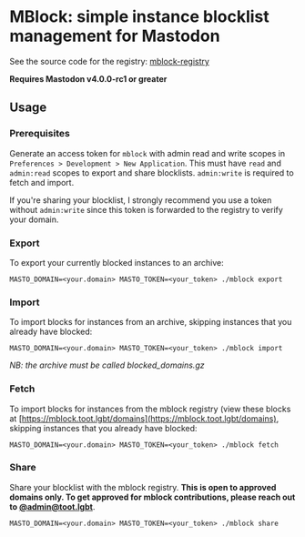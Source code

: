 # MBlock: simple instance blocklist management for Mastodon

See the source code for the registry: [mblock-registry](https://github.com/lazorgurl/mblock-registry)

**Requires Mastodon v4.0.0-rc1 or greater**

## Usage

### Prerequisites

Generate an access token for `mblock` with admin read and write scopes in `Preferences > Development > New Application`. This must have `read` and `admin:read` scopes to export and share blocklists. `admin:write` is required to fetch and import.

If you're sharing your blocklist, I strongly recommend you use a token without `admin:write` since this token is forwarded to the registry to verify your domain.

### Export

To export your currently blocked instances to an archive:

```
MASTO_DOMAIN=<your.domain> MASTO_TOKEN=<your_token> ./mblock export
```

### Import

To import blocks for instances from an archive, skipping instances that you already have blocked:

```
MASTO_DOMAIN=<your.domain> MASTO_TOKEN=<your_token> ./mblock import
```

_NB: the archive must be called blocked_domains.gz_


### Fetch

To import blocks for instances from the mblock registry (view these blocks at [https://mblock.toot.lgbt/domains](https://mblock.toot.lgbt/domains), skipping instances that you already have blocked:

```
MASTO_DOMAIN=<your.domain> MASTO_TOKEN=<your_token> ./mblock fetch
```

### Share

Share your blocklist with the mblock registry. **This is open to approved domains only. To get approved for mblock contributions, please reach out to [@admin@toot.lgbt](https://toot.lgbt/@admin)**.

```
MASTO_DOMAIN=<your.domain> MASTO_TOKEN=<your_token> ./mblock share
```
